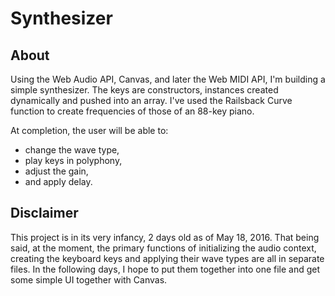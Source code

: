 Synthesizer
===========

About
-----------------------
Using the Web Audio API, Canvas, and later the Web MIDI API, I'm building a simple synthesizer.  The keys are constructors, instances created dynamically and pushed into an array.  I've used the Railsback Curve function to create frequencies of those of an 88-key piano.  

At completion, the user will be able to:
* change the wave type,
* play keys in polyphony,
* adjust the gain,
* and apply delay.

Disclaimer
----------
This project is in its very infancy, 2 days old as of May 18, 2016.  That being said, at the moment, the primary functions of initializing the audio context, creating the keyboard keys and applying their wave types are all in separate files.  In the following days, I hope to put them together into one file and get some simple UI together with Canvas.
